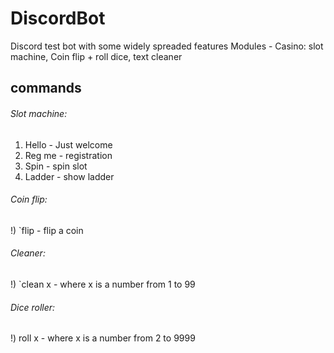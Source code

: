 # DiscordBot

Discord test bot with some widely spreaded features
Modules - Casino: slot machine, Coin flip + roll dice, text cleaner

## commands

###### Slot machine:
1) Hello - Just welcome
2) Reg me - registration
3) Spin - spin slot 
4) Ladder - show ladder

###### Coin flip:
!) `flip - flip a coin

###### Cleaner:
!) `clean x - where x is a number from 1 to 99

###### Dice roller:
!) roll x - where x is a number from 2 to 9999
